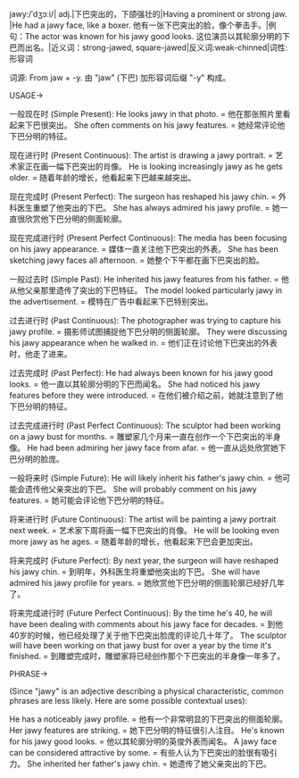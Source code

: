 jawy:/ˈdʒɔːi/| adj.|下巴突出的，下颌强壮的|Having a prominent or strong jaw. |He had a jawy face, like a boxer. 他有一张下巴突出的脸，像个拳击手。|例句：The actor was known for his jawy good looks.  这位演员以其轮廓分明的下巴而出名。|近义词：strong-jawed, square-jawed|反义词:weak-chinned|词性:形容词

词源:  From jaw + -y.  由 "jaw" (下巴) 加形容词后缀 "-y" 构成。

USAGE->

一般现在时 (Simple Present):
He looks jawy in that photo. = 他在那张照片里看起来下巴很突出。
She often comments on his jawy features. = 她经常评论他下巴分明的特征。

现在进行时 (Present Continuous):
The artist is drawing a jawy portrait. = 艺术家正在画一幅下巴突出的肖像。
He is looking increasingly jawy as he gets older. = 随着年龄的增长，他看起来下巴越来越突出。

现在完成时 (Present Perfect):
The surgeon has reshaped his jawy chin. = 外科医生重塑了他突出的下巴。
She has always admired his jawy profile. = 她一直很欣赏他下巴分明的侧面轮廓。

现在完成进行时 (Present Perfect Continuous):
The media has been focusing on his jawy appearance. = 媒体一直关注他下巴突出的外表。
She has been sketching jawy faces all afternoon. = 她整个下午都在画下巴突出的脸。

一般过去时 (Simple Past):
He inherited his jawy features from his father. = 他从他父亲那里遗传了突出的下巴特征。
The model looked particularly jawy in the advertisement. =  模特在广告中看起来下巴特别突出。

过去进行时 (Past Continuous):
The photographer was trying to capture his jawy profile. = 摄影师试图捕捉他下巴分明的侧面轮廓。
They were discussing his jawy appearance when he walked in. =  他们正在讨论他下巴突出的外表时，他走了进来。

过去完成时 (Past Perfect):
He had always been known for his jawy good looks. = 他一直以其轮廓分明的下巴而闻名。
She had noticed his jawy features before they were introduced. = 在他们被介绍之前，她就注意到了他下巴分明的特征。

过去完成进行时 (Past Perfect Continuous):
The sculptor had been working on a jawy bust for months. = 雕塑家几个月来一直在创作一个下巴突出的半身像。
He had been admiring her jawy face from afar. = 他一直从远处欣赏她下巴分明的脸庞。

一般将来时 (Simple Future):
He will likely inherit his father's jawy chin. = 他可能会遗传他父亲突出的下巴。
She will probably comment on his jawy features. = 她可能会评论他下巴分明的特征。

将来进行时 (Future Continuous):
The artist will be painting a jawy portrait next week. = 艺术家下周将画一幅下巴突出的肖像。
He will be looking even more jawy as he ages. = 随着年龄的增长，他看起来下巴会更加突出。


将来完成时 (Future Perfect):
By next year, the surgeon will have reshaped his jawy chin. = 到明年，外科医生将重塑他突出的下巴。
She will have admired his jawy profile for years. = 她欣赏他下巴分明的侧面轮廓已经好几年了。


将来完成进行时 (Future Perfect Continuous):
By the time he's 40, he will have been dealing with comments about his jawy face for decades. = 到他40岁的时候，他已经处理了关于他下巴突出脸庞的评论几十年了。
The sculptor will have been working on that jawy bust for over a year by the time it's finished. = 到雕塑完成时，雕塑家将已经创作那个下巴突出的半身像一年多了。


PHRASE->

(Since "jawy" is an adjective describing a physical characteristic, common phrases are less likely.  Here are some possible contextual uses):

He has a noticeably jawy profile. = 他有一个非常明显的下巴突出的侧面轮廓。
Her jawy features are striking. = 她下巴分明的特征很引人注目。
He's known for his jawy good looks. = 他以其轮廓分明的英俊外表而闻名。
A jawy face can be considered attractive by some. = 有些人认为下巴突出的脸很有吸引力。
She inherited her father's jawy chin. = 她遗传了她父亲突出的下巴。
